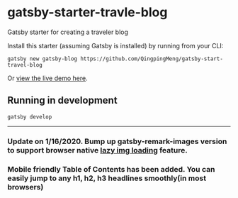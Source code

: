 # gatsby-starter-travle-blog
Gatsby starter for creating a traveler blog

Install this starter (assuming Gatsby is installed) by running from your CLI:

`gatsby new gatsby-blog https://github.com/QingpingMeng/gatsby-start-travel-blog`

Or [view the live demo here](https://traveler-blog.netlify.com/).

## Running in development
`gatsby develop`

---

### Update on 1/16/2020. Bump up gatsby-remark-images version to support browser native [lazy img loading](https://caniuse.com/#feat=loading-lazy-attr) feature.

### Mobile friendly Table of Contents has been added. You can easily jump to any h1, h2, h3 headlines smoothly(in most browsers)